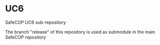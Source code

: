 # UC6
SafeCOP UC6 sub-repository

The branch "release" of this repository is used as submodule in the main SafeCOP repository
